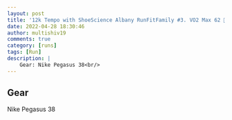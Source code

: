 ```yaml
---
layout: post
title: '12k Tempo with ShoeScience Albany RunFitFamily #3. VO2 Max 62 🤩'
date: 2022-04-28 18:30:46
author: multishiv19
comments: true
category: [runs]
tags: [Run]
description: |
    Gear: Nike Pegasus 38<br/>
---
```


## Gear
Nike Pegasus 38



<div width='100%' class='strava-embed-placeholder' data-embed-type='activity' data-embed-id='7053133839'></div>
<script src='https://strava-embeds.com/embed.js'></script>
